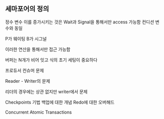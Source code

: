 ## 세마포어의 정의
정수 변수 이를 증가시키는 것은 Wait과 Signal을 통해서만 access 가능함
컨디션 변수와 동일

P가 웨이팅
B가 시그널

이러한 연산을 통해서만 접근 가능함

버퍼는 N개가 비어 잇고 식의 초기 세팅이 중요하다


프로듀서 컨슈머 문제

Reader - Writer의 문제

리더의 경우에는 상관 없지만 writer에서 문제


Checkpoints 기법
백업에 대한 개념
Redo에 대한 오버해드

Concurrent Atomic Transactions
